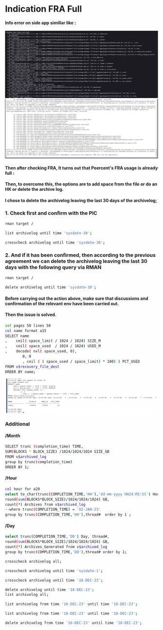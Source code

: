 # Indication FRA Full

#### Info error on side app simillar like :

![Alt text](IMG/image-18.png)
![Alt text](IMG/image-19.png)

#### Then after checking FRA,  It turns out that Peercent's FRA usage is already full :

#### Then, to overcome this, the options are to add space from the file or do an HK or delete the archive log. 
#### I chose to delete the archivelog leaving the last 30 days of the archivelog;

### 1. Check first and confirm with the PIC
```bash
rman target /
```
```bash
list archivelog until time 'sysdate-30';
```
```bash
crosscheck archivelog until time 'sysdate-30';
```

### 2. And if it has been confirmed, then according to the previous agreement we can delete the archivelog leaving the last 30 days with the following query via RMAN
```bash
rman target / 
```
```bash
delete archivelog until time 'sysdate-30'; 
```

#### Before carrying out the action above, make sure that discussions and confirmation of the relevant env have been carried out.

#### Then the issue is solved.

```bash
set pages 50 lines 50
col name format a15
SELECT name
,    ceil( space_limit / 1024 / 1024) SIZE_M
,    ceil( space_used  / 1024 / 1024) USED_M
,    decode( nvl( space_used, 0),
        0, 0
        , ceil ( ( space_used / space_limit) * 100) ) PCT_USED
FROM v$recovery_file_dest
ORDER BY name;
```

![Alt text](IMG/image-20.png)

### Additional

#### /Month
```bash
SELECT trunc (completion_time) TIME,
SUM(BLOCKS * BLOCK_SIZE) /1024/1024/1024 SIZE_GB
FROM v$archived_log
group by trunc(completion_time)
ORDER BY 1;
```

#### /Hour
```bash
col hour for a20
select to_char(trunc(COMPLETION_TIME,'HH'),'dd-mm-yyyy HH24:MI:SS') Hour,thread# , 
round(sum(BLOCKS*BLOCK_SIZE)/1024/1024/1024) GB,
count(*) Archives from v$archived_log 
--where trunc(COMPLETION_TIME) = '02-JAN-23'
group by trunc(COMPLETION_TIME,'HH'),thread#  order by 1 ;
```

#### /Day
```bash
select trunc(COMPLETION_TIME,'DD') Day, thread#, 
round(sum(BLOCKS*BLOCK_SIZE)/1024/1024/1024) GB,
count(*) Archives_Generated from v$archived_log 
group by trunc(COMPLETION_TIME,'DD'),thread# order by 1;
```

```bash
crosscheck archivelog all;
```
```bash
crosscheck archivelog until time 'sysdate-1';
```
```bash
crosscheck archivelog until time '18-DEC-23';
```
```bash
delete archivelog until time '18-DEC-23';
list archivelog all;
```
```bash
list archivelog from time '16-DEC-23' until time '18-DEC-23';
```
```bash
list archivelog from time '16-DEC-23' until time '18-DEC-23';
```
```bash
delete archivelog from time '16-DEC-23' until time '18-DEC-23';
```




